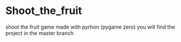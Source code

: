 # Shoot_the_fruit
shoot the fruit game made with pyrhon (pygame zero)
you will find the project in the master branch
